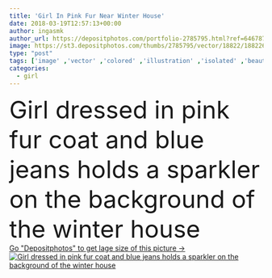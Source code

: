 ```yaml
---
title: 'Girl In Pink Fur Near Winter House'
date: 2018-03-19T12:57:13+00:00
author: ingasmk
author_url: https://depositphotos.com/portfolio-2785795.html?ref=64678756
image: https://st3.depositphotos.com/thumbs/2785795/vector/18822/188226286/api_thumb_450.jpg?forcejpeg=true
type: "post"
tags: ['image' ,'vector' ,'colored' ,'illustration' ,'isolated' ,'beautiful' ,'holiday' ,'party' ,'girl' ,'teenager' ,'style' ,'fashion' ,'pink' ,'winter' ,'coat' ,'fur' ,'woman' ,'shirt' ,'hairstyle' ,'clothes' ,'Jeans' ,'skirt' ,'sparkler' ,'shoes' ,'costume' ,'sneakers' ,'jacket' ,'weekend' ,'fireworks' ]
categories: 
  - girl
---
```

<div aling="center">
            <font size="60"> Girl dressed in pink fur coat and blue jeans holds a sparkler on the background of the winter house</font>   
</div>
<div>
    <a href='https://st3.depositphotos.com/thumbs/2785795/vector/18822/188226286/api_thumb_450.jpg?forcejpeg=true?ref=64678756' target=_blank > Go "Depositphotos" to get lage size of this picture ->
        <img href='https://st3.depositphotos.com/thumbs/2785795/vector/18822/188226286/api_thumb_450.jpg?forcejpeg=true?ref=64678756' src='https://st3.depositphotos.com/2785795/18822/v/950/depositphotos_188226286-stock-illustration-girl-in-pink-fur-near.jpg?forcejpeg=true' alt='Girl dressed in pink fur coat and blue jeans holds a sparkler on the background of the winter house' >
    </a>
</div>
